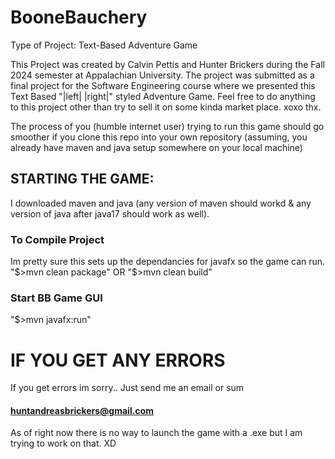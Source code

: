 # BooneBauchery
Type of Project: Text-Based Adventure Game

This Project was created by Calvin Pettis and Hunter Brickers during the Fall 2024 semester at Appalachian University. The project was submitted as a final project for the Software Engineering course where we presented this Text Based "|left|  |right|" styled Adventure Game. Feel free to do anything to this project other than try to sell it on some kinda market place. xoxo thx. 

The process of you (humble internet user) trying to run this game should go smoother if you clone this repo into your own repository (assuming, you already have maven and java setup somewhere on your local machine)


## STARTING THE GAME:
I downloaded maven and java (any version of maven should workd & any version of java after java17 should work as well).
### To Compile Project
Im pretty sure this sets up the dependancies for javafx so the game can run.
"$>mvn clean package" OR "$>mvn clean build"
### Start BB Game GUI
"$>mvn javafx:run"


# IF YOU GET ANY ERRORS
If you get errors im sorry..
Just send me an email or sum 
#### huntandreasbrickers@gmail.com

As of right now there is no way to launch the game with a .exe but I am trying to work on that. XD